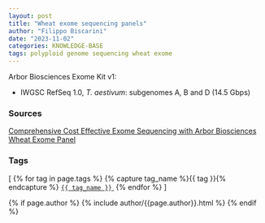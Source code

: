 ```yaml
---
layout: post
title: "Wheat exome sequencing panels"
author: "Filippo Biscarini"
date: "2023-11-02"
categories: KNOWLEDGE-BASE
tags: polyploid genome sequencing wheat exome
---
```


Arbor Biosciences Exome Kit v1:
- IWGSC RefSeq 1.0, *T. aestivum*: subgenomes A, B and D (14.5 Gbps)


### Sources
[Comprehensive Cost Effective Exome Sequencing with Arbor Biosciences Wheat Exome Panel](https://www.youtube.com/watch?v=8ExNVak8UTU)

### Tags 

<span>[
  {% for tag in page.tags %}
    {% capture tag_name %}{{ tag }}{% endcapture %}
    <a href="/tag/{{ tag_name }}"><code class="highligher-rouge"><nobr>{{ tag_name }}</nobr></code>&nbsp;</a>
  {% endfor %}
]</span>


{% if page.author %}
  {% include author/{{page.author}}.html %}
{% endif %}

